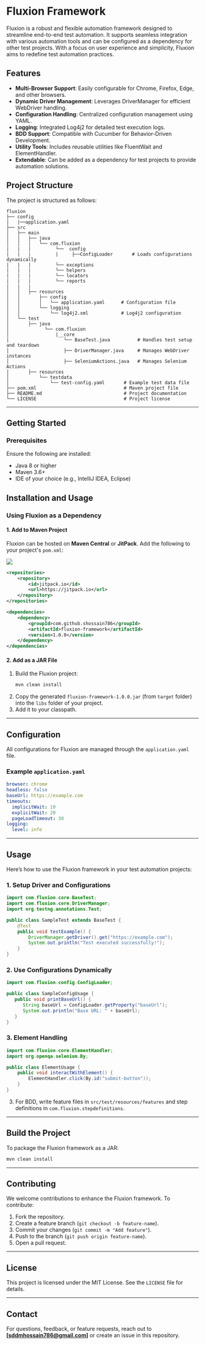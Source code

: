 # Fluxion Framework

Fluxion is a robust and flexible automation framework designed to streamline end-to-end test automation. It supports seamless integration with various automation tools and can be configured as a dependency for other test projects. With a focus on user experience and simplicity, Fluxion aims to redefine test automation practices.

## Features

- **Multi-Browser Support**: Easily configurable for Chrome, Firefox, Edge, and other browsers.
- **Dynamic Driver Management**: Leverages DriverManager for efficient WebDriver handling.
- **Configuration Handling**: Centralized configuration management using YAML.
- **Logging**: Integrated Log4j2 for detailed test execution logs.
- **BDD Support**: Compatible with Cucumber for Behavior-Driven Development.
- **Utility Tools**: Includes reusable utilities like FluentWait and ElementHandler.
- **Extendable**: Can be added as a dependency for test projects to provide automation solutions.

## **Project Structure**

The project is structured as follows:

```
fluxion
├── config
|   |──application.yaml
├── src
│   ├── main
│   │   ├── java
│   │   │   └── com.fluxion
|   |   |         └──  config
|   |   |         |     ├──ConfigLoader       # Loads configurations dynamically
|   |   |         └── exceptions
|   |   |         └── helpers
|   |   |         └── locators
|   |   |         └── reports
|   |   |         
│   │   ├── resources
│   │       ├── config
│   │       │   └── application.yaml      # Configuration file
│   │       └── logging
│   │           └── log4j2.xml            # Log4j2 configuration
│   └── test
│       ├── java
│             └── com.fluxion
│                 |__core
|                    └── BaseTest.java          # Handles test setup and teardown
│                    ├── DriverManager.java     # Manages WebDriver instances
│                    ├── SeleniumActions.java   # Manages Selenium Actions
│       ├── resources
│           └── testdata
│               └── test-config.yaml       # Example test data file
├── pom.xml                                # Maven project file
├── README.md                              # Project documentation
└── LICENSE                                # Project license

```

---

## Getting Started

### Prerequisites

Ensure the following are installed:
- Java 8 or higher
- Maven 3.6+
- IDE of your choice (e.g., IntelliJ IDEA, Eclipse)



## **Installation and Usage**

### **Using Fluxion as a Dependency**
#### 1. Add to Maven Project
Fluxion can be hosted on **Maven Central** or **JitPack**. Add the following to your project's `pom.xml`:

[![](https://jitpack.io/v/shossain786/fluxion.svg)](https://jitpack.io/#shossain786/fluxion)

```xml
<repositories>
    <repository>
        <id>jitpack.io</id>
        <url>https://jitpack.io</url>
    </repository>
</repositories>

<dependencies>
    <dependency>
        <groupId>com.github.shossain786</groupId>
        <artifactId>fluxion-framework</artifactId>
        <version>1.0.0</version>
    </dependency>
</dependencies>
```

#### 2. Add as a JAR File
1. Build the Fluxion project:
   ```bash
   mvn clean install
   ```
2. Copy the generated `fluxion-framework-1.0.0.jar` (from `target` folder) into the `libs` folder of your project.
3. Add it to your classpath.

---

## **Configuration**

All configurations for Fluxion are managed through the `application.yaml` file.

### **Example `application.yaml`**
```yaml
browser: chrome
headless: false
baseUrl: https://example.com
timeouts:
  implicitWait: 10
  explicitWait: 20
  pageLoadTimeout: 30
logging:
  level: info
```

---

## **Usage**

Here’s how to use the Fluxion framework in your test automation projects:

### **1. Setup Driver and Configurations**
```java
import com.fluxion.core.BaseTest;
import com.fluxion.core.DriverManager;
import org.testng.annotations.Test;

public class SampleTest extends BaseTest {
    @Test
    public void testExample() {
        DriverManager.getDriver().get("https://example.com");
        System.out.println("Test executed successfully!");
    }
}
```

### **2. Use Configurations Dynamically**

```java
import com.fluxion.config.ConfigLoader;

public class SampleConfigUsage {
   public void printBaseUrl() {
      String baseUrl = ConfigLoader.getProperty("baseUrl");
      System.out.println("Base URL: " + baseUrl);
   }
}
```

### **3. Element Handling**
```java
import com.fluxion.core.ElementHandler;
import org.openqa.selenium.By;

public class ElementUsage {
    public void interactWithElement() {
        ElementHandler.click(By.id("submit-button"));
    }
}
```
3. For BDD, write feature files in `src/test/resources/features` and step definitions in `com.fluxion.stepdefinitions`.

---

## **Build the Project**

To package the Fluxion framework as a JAR:
```bash
mvn clean install
```

---

## **Contributing**

We welcome contributions to enhance the Fluxion framework. To contribute:
1. Fork the repository.
2. Create a feature branch (`git checkout -b feature-name`).
3. Commit your changes (`git commit -m "Add feature"`).
4. Push to the branch (`git push origin feature-name`).
5. Open a pull request.

---

## **License**

This project is licensed under the MIT License. See the `LICENSE` file for details.

---

## **Contact**

For questions, feedback, or feature requests, reach out to **[sddmhossain786@gmail.com]** or create an issue in this repository.
